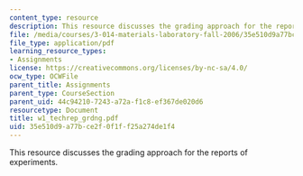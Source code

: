 ```yaml
---
content_type: resource
description: This resource discusses the grading approach for the reports of experiments.
file: /media/courses/3-014-materials-laboratory-fall-2006/35e510d9a77bce2f0f1ff25a274de1f4_w1_techrep_grdng.pdf
file_type: application/pdf
learning_resource_types:
- Assignments
license: https://creativecommons.org/licenses/by-nc-sa/4.0/
ocw_type: OCWFile
parent_title: Assignments
parent_type: CourseSection
parent_uid: 44c94210-7243-a72a-f1c8-ef367de020d6
resourcetype: Document
title: w1_techrep_grdng.pdf
uid: 35e510d9-a77b-ce2f-0f1f-f25a274de1f4
---
```

This resource discusses the grading approach for the reports of experiments.